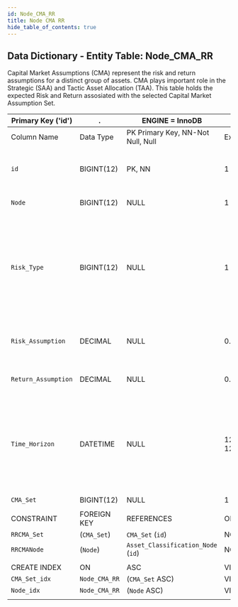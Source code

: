 ```yaml
---
id: Node_CMA_RR
title: Node CMA RR
hide_table_of_contents: true
---
```


## Data Dictionary - Entity Table: Node_CMA_RR

Capital Market Assumptions (CMA) represent the risk and return assumptions for a distinct group of assets. CMA plays important role in the Strategic (SAA) and Tactic Asset Allocation (TAA).
This table holds the expected Risk and Return assosiated with the selected Capital Market Assumption Set.

| Primary Key ('id')|.|ENGINE = InnoDB|.|.|
|---|---|---|---|---|
|Column Name|Data Type|PK Primary Key, NN-Not Null, Null|Example|Comments|
||
|`id`|BIGINT(12)|PK, NN|1|PrimaryKey-ID, Not Null (auto creates)|
|`Node`|BIGINT(12)|NULL|1|Asset classification node|
|`Risk_Type`|BIGINT(12)|NULL|1|Risk type id, e.g. name may be related to investment strategy risk type: Yield, Income, Balanced, Growth, Equity.|
|`Risk_Assumption`|DECIMAL|NULL|0.8|Expected Risk assosiated with CMA_Set|
|`Return_Assumption`|DECIMAL|NULL|0.14|Expected Return from CMA_Set|
|`Time_Horizon`|DATETIME|NULL|12/31/2030 12:00|End date of the period for which Expected Return and Expected Risk are calculated. Usually 5 or 10 Year periods|
|`CMA_Set`|BIGINT(12)|NULL|1|CMA set id|
||
|CONSTRAINT|FOREIGN KEY|REFERENCES|ON DELETE|ON UPDATE|
|`RRCMA_Set`|(`CMA_Set`)|`CMA_Set` (`id`)| NO ACTION|NO ACTION|
|`RRCMANode`|(`Node`)|`Asset_Classification_Node` (`id`)| NO ACTION|NO ACTION|
||
|CREATE INDEX|ON|ASC|VISIBLE|.|
|`CMA_Set_idx`|`Node_CMA_RR`|(`CMA_Set` ASC) | VISIBLE|.|
|`Node_idx`|`Node_CMA_RR`|(`Node` ASC) | VISIBLE|.|
||	
